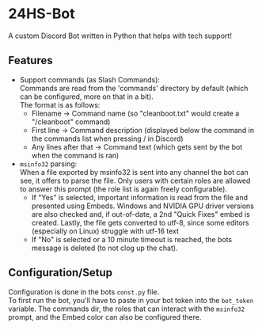 # 24HS-Bot
A custom Discord Bot written in Python that helps with tech support!

## Features
 * Support commands (as Slash Commands):  
   Commands are read from the 'commands' directory by default (which can be configured, more on that in a bit).  
   The format is as follows:
    * Filename -> Command name (so "cleanboot.txt" would create a "/cleanboot" command)
    * First line -> Command description (displayed below the command in the commands list when pressing / in Discord)
    * Any lines after that -> Command text (which gets sent by the bot when the command is ran)
 * `msinfo32` parsing:  
   When a file exported by msinfo32 is sent into any channel the bot can see, it offers to parse the file. Only users with certain roles are allowed to answer this prompt (the role list is again freely configurable).
    * If "Yes" is selected, important information is read from the file and presented using Embeds. Windows and NVIDIA GPU driver versions are also checked and, if out-of-date, a 2nd "Quick Fixes" embed is created. Lastly, the file gets converted to utf-8, since some editors (especially on Linux) struggle with utf-16 text
    * If "No" is selected or a 10 minute timeout is reached, the bots message is deleted (to not clog up the chat).

## Configuration/Setup
Configuration is done in the bots `const.py` file.  
To first run the bot, you'll have to paste in your bot token into the `bot_token` variable. The commands dir, the roles that can interact with the `msinfo32` prompt, and the Embed color can also be configured there.
